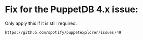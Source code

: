 # Fix for the PuppetDB 4.x issue:

Only apply this if it is still required.

    https://github.com/spotify/puppetexplorer/issues/49
